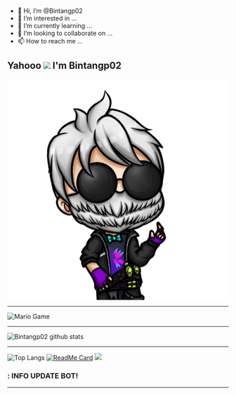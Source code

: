 - 👋 Hi, I’m @Bintangp02
- 👀 I’m interested in ...
- 🌱 I’m currently learning ...
- 💞️ I’m looking to collaborate on ...
- 📫 How to reach me ...

## Yahooo <img src="https://github.com/TheDudeThatCode/TheDudeThatCode/blob/master/Assets/Hi.gif" width="29px"> I'm Bintangp02
<img align="center" height="auto" src="https://github.com/Bintangp02/Bintangp02/blob/main/img/5.jpg"/>

___

<img src="https://github.com/TheDudeThatCode/TheDudeThatCode/blob/master/Assets/Mario_Gameplay.gif" alt="Mario Game" width="600" />

___

![Bintangp02 github stats](https://github-readme-stats.vercel.app/api?username=Bintangp02&show_icons=true&theme=buefy&show_owner=true)
___

![Top Langs](https://github-readme-stats.vercel.app/api/top-langs/?username=Bintangp02&theme=buefy)
[![ReadMe Card](https://github-readme-stats.vercel.app/api/pin/?username=Bintangp02&repo=Bintangp02&theme=buefy)](https://github.com/Bintangp02/termux-wabot)
![](https://github-profile-trophy.vercel.app/?username=Bintangp02&row=2&column=3)

### : INFO UPDATE BOT!

<!--INFO UPDATE BOT!-->
<!--INFO UPDATE BOT!-->

---
